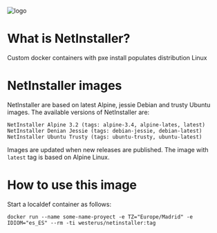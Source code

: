 ![logo](https://hsto.org/files/064/f34/34b/064f3434bba04ad3bb7fbcd091ad810c.png)

# What is NetInstaller?

Custom docker containers with pxe install populates distribution Linux

# NetInstaller images

NetInstaller are based on latest Alpine, jessie Debian and trusty Ubuntu images. The available versions of NetInstaller are:

    NetInstaller Alpine 3.2 (tags: alpine-3.4, alpine-lates, latest)
    NetInstaller Denian Jessie (tags: debian-jessie, debian-latest)  
    NetInstaller Ubuntu Trusty (tags: ubuntu-trusty, ubuntu-latest)

Images are updated when new releases are published. The image with ``latest`` tag is based on Alpine Linux.

# How to use this image

Start a localdef container as follows:

    docker run --name some-name-proyect -e TZ="Europe/Madrid" -e IDIOM="es_ES" --rm -ti westerus/netinstaller:tag
